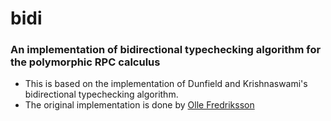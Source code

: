 # bidi


### An implementation of bidirectional typechecking algorithm for the polymorphic RPC calculus

- This is based on the implementation of Dunfield and Krishnaswami's bidirectional typechecking algorithm.
- The original implementation is done by [Olle Fredriksson](https://semantic-domain.blogspot.com/2013/04/thanks-to-olle-fredriksson.html)



